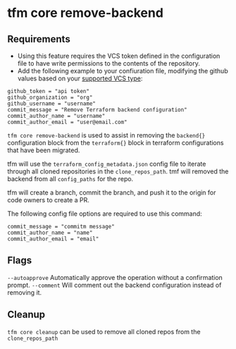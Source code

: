 # tfm core remove-backend

## Requirements

- Using this feature requires the VCS token defined in the configuration file to have write permissions to the contents of the repository.
- Add the following example to your confiuration file, modifying the github values based on your [supported VCS type](../migration/supported-vcs.md):

```hcl
github_token = "api token"
github_organization = "org"
github_username = "username"
commit_message = "Remove Terraform backend configuration"
commit_author_name = "username"
commit_author_email = "user@email.com"
```

`tfm core remove-backend` is used to assist in removing the `backend{}` configuration block from the `terraform{}` block in terraform configurations that have been migrated.

tfm will use the `terraform_config_metadata.json` config file to iterate through all cloned repositories in the `clone_repos_path`. tmf will removed the backend from all `config_paths` for the repo.

tfm will create a branch, commit the branch, and push it to the origin for code owners to create a PR.

The following config file options are required to use this command:

```hcl
commit_message = "commitm message"
commit_author_name = "name"
commit_author_email = "email"
```

## Flags

`--autoapprove` Automatically approve the operation without a confirmation prompt.
`--comment` Will comment out the backend configuration instead of removing it.

## Cleanup

`tfm core cleanup` can be used to remove all cloned repos from the `clone_repos_path`
